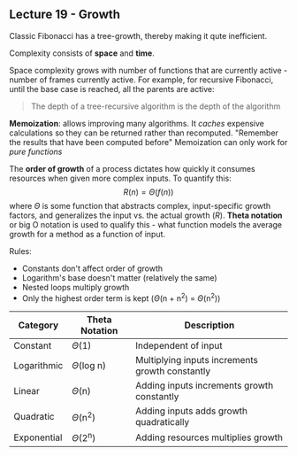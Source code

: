 ## Lecture 19 - Growth

Classic Fibonacci has a tree-growth, thereby making it qute inefficient.

Complexity consists of **space** and **time**.

Space complexity grows with number of functions that are currently active - number of frames currently active. For example, for recursive Fibonacci, until the base case is reached, all the parents are active:

> The depth of a tree-recursive algorithm is the depth of the algorithm

**Memoization**: allows improving many algorithms. It *caches* expensive calculations so they can be returned rather than recomputed. 
"Remember the results that have been computed before"
Memoization can only work for *pure functions*



The **order of growth** of a process dictates how quickly it consumes resources when given more complex inputs. To quantify this:
$$
R(n) = \Theta(f(n))
$$
where $\Theta$ is some function that abstracts complex, input-specific growth factors, and generalizes the input vs. the actual growth (*R*). **Theta notation** or big O notation is used to qualify this - what function models the average growth for a method as a function of input.



Rules:

- Constants don't affect order of growth
- Logarithm's base doesn't matter (relatively the same)
- Nested loops multiply growth
- Only the highest order term is kept ($\Theta$(n + n<sup>2</sup>) = $\Theta$(n<sup>2</sup>))

| **Category** | **Theta Notation**      | **Description**                                 |
| ------------ | ----------------------- | ----------------------------------------------- |
| Constant     | $\Theta$(1)             | Independent of input                            |
| Logarithmic  | $\Theta$(log n)         | Multiplying inputs increments growth constantly |
| Linear       | $\Theta$(n)             | Adding inputs increments growth constantly      |
| Quadratic    | $\Theta$(n<sup>2</sup>) | Adding inputs adds growth quadratically         |
| Exponential  | $\Theta$(2<sup>n</sup>) | Adding resources multiplies growth              |

